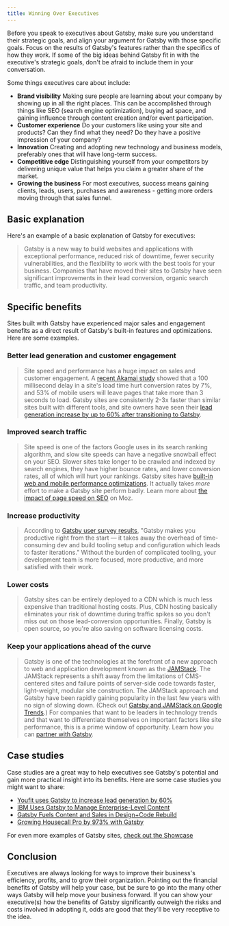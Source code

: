 ```yaml
---
title: Winning Over Executives
---
```


Before you speak to executives about Gatsby, make sure you understand their strategic goals, and align your argument for Gatsby with those specific goals. Focus on the results of Gatsby's features rather than the specifics of how they work. If some of the big ideas behind Gatsby fit in with the executive's strategic goals, don't be afraid to include them in your conversation.

Some things executives care about include:

-   **Brand visibility** Making sure people are learning about your company by showing up in all the right places. This can be accomplished through things like SEO (search engine optimization), buying ad space, and gaining influence through content creation and/or event participation.
-   **Customer experience** Do your customers like using your site and products? Can they find what they need? Do they have a positive impression of your company?
-   **Innovation** Creating and adopting new technology and business models, preferably ones that will have long-term success.
-   **Competitive edge** Distinguishing yourself from your competitors by delivering unique value that helps you claim a greater share of the market.
-   **Growing the business** For most executives, success means gaining clients, leads, users, purchases and awareness - getting more orders moving through that sales funnel.

## Basic explanation

Here's an example of a basic explanation of Gatsby for executives:

> Gatsby is a new way to build websites and applications with exceptional performance, reduced risk of downtime, fewer security vulnerabilities, and the flexibility to work with the best tools for your business. Companies that have moved their sites to Gatsby have seen significant improvements in their lead conversion, organic search traffic, and team productivity.

## Specific benefits

Sites built with Gatsby have experienced major sales and engagement benefits as a direct result of Gatsby's built-in features and optimizations. Here are some examples.

### Better lead generation and customer engagement

> Site speed and performance has a huge impact on sales and customer engagement. A [recent Akamai study](https://www.akamai.com/uk/en/about/news/press/2017-press/akamai-releases-spring-2017-state-of-online-retail-performance-report.jsp) showed that a 100 millisecond delay in a site's load time hurt conversion rates by 7%, and 53% of mobile users will leave pages that take more than 3 seconds to load. Gatsby sites are consistently 2-3x faster than similar sites built with different tools, and site owners have seen their [lead generation increase by up to 60% after transitioning to Gatsby](/blog/2018-11-16-youfit-case-study/).

### Improved search traffic

> Site speed is one of the factors Google uses in its search ranking algorithm, and slow site speeds can have a negative snowball effect on your SEO. Slower sites take longer to be crawled and indexed by search engines, they have higher bounce rates, and lower conversion rates, all of which will hurt your rankings. Gatsby sites have [built-in web and mobile performance optimizations](/blog/2018-11-07-gatsby-for-apps/#why-gatsby-for-apps). It actually takes _more_ effort to make a Gatsby site perform badly. Learn more about [the impact of page speed on SEO](https://moz.com/learn/seo/page-speed) on Moz.

### Increase productivity

> According to [Gatsby user survey results](/blog/2019-03-05-dot-org-messaging-survey/#productive-from-the-start), "Gatsby makes you productive right from the start — it takes away the overhead of time-consuming dev and build tooling setup and configuration which leads to faster iterations." Without the burden of complicated tooling, your development team is more focused, more productive, and more satisfied with their work.

### Lower costs

> Gatsby sites can be entirely deployed to a CDN which is much less expensive than traditional hosting costs. Plus, CDN hosting basically eliminates your risk of downtime during traffic spikes so you don't miss out on those lead-conversion opportunities. Finally, Gatsby is open source, so you're also saving on software licensing costs.

### Keep your applications ahead of the curve

> Gatsby is one of the technologies at the forefront of a new approach to web and application development known as the [JAMStack](https://jamstack.org/). The JAMStack represents a shift away from the limitations of CMS-centered sites and failure points of server-side code towards faster, light-weight, modular site construction. The JAMStack approach and Gatsby have been rapidly gaining popularity in the last few years with no sign of slowing down. (Check out [Gatsby and JAMStack on Google Trends](https://trends.google.com/trends/explore?date=today%205-y&geo=US&q=jamstack,gatsby%20js).) For companies that want to be leaders in technology trends and that want to differentiate themselves on important factors like site performance, this is a prime window of opportunity. Learn how you can [partner with Gatsby](/docs/partnering-with-gatsby/).

## Case studies

Case studies are a great way to help executives see Gatsby's potential and gain more practical insight into its benefits. Here are some case studies you might want to share:

-   [Youfit uses Gatsby to increase lead generation by 60%](/blog/2018-11-16-youfit-case-study/)
-   [IBM Uses Gatsby to Manage Enterprise-Level Content](/blog/2018-12-17-ibm-case-study/#big-company-big-website)
-   [Gatsby Fuels Content and Sales in Design+Code Rebuild](/blog/2019-03-15-design-code-blog-post/)
-   [Growing Housecall Pro by 973% with Gatsby](/blog/2019-05-02-growing-housecall-pro-by-973-percent/)

For even more examples of Gatsby sites, [check out the Showcase](/showcase/)

## Conclusion

Executives are always looking for ways to improve their business's efficiency, profits, and to grow their organization. Pointing out the financial benefits of Gatsby will help your case, but be sure to go into the many other ways Gatsby will help move your business forward. If you can show your executive(s) how the benefits of Gatsby significantly outweigh the risks and costs involved in adopting it, odds are good that they'll be very receptive to the idea.
